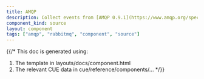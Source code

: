 ```yaml
---
title: AMQP
description: Collect events from [AMQP 0.9.1](https://www.amqp.org/specification/0-9-1/amqp-org-download) compatible brokers like RabbitMQ
component_kind: source
layout: component
tags: ["amqp", "rabbitmq", "component", "source"]
---
```


{{/*
This doc is generated using:

1. The template in layouts/docs/component.html
2. The relevant CUE data in cue/reference/components/...
*/}}
